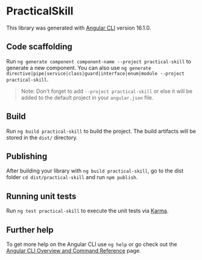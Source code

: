 # PracticalSkill

This library was generated with [Angular CLI](https://github.com/angular/angular-cli) version 16.1.0.

## Code scaffolding

Run `ng generate component component-name --project practical-skill` to generate a new component. You can also use `ng generate directive|pipe|service|class|guard|interface|enum|module --project practical-skill`.
> Note: Don't forget to add `--project practical-skill` or else it will be added to the default project in your `angular.json` file. 

## Build

Run `ng build practical-skill` to build the project. The build artifacts will be stored in the `dist/` directory.

## Publishing

After building your library with `ng build practical-skill`, go to the dist folder `cd dist/practical-skill` and run `npm publish`.

## Running unit tests

Run `ng test practical-skill` to execute the unit tests via [Karma](https://karma-runner.github.io).

## Further help

To get more help on the Angular CLI use `ng help` or go check out the [Angular CLI Overview and Command Reference](https://angular.io/cli) page.
